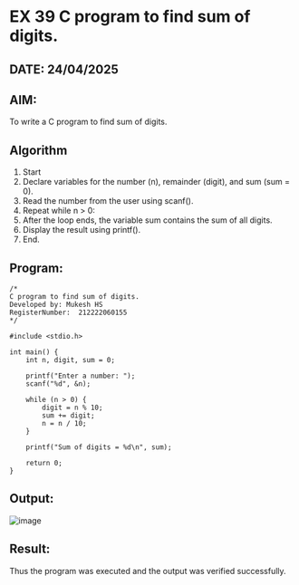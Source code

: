 # EX 39 C program to find sum of digits.
## DATE: 24/04/2025
## AIM:
To write a C program to find sum of digits.

## Algorithm
1. Start 
2. Declare variables for the number (n), remainder (digit), and sum (sum = 0).
3. Read the number from the user using scanf().
4. Repeat while n > 0:
5. After the loop ends, the variable sum contains the sum of all digits.
6. Display the result using printf().  
7. End.

## Program:
```
/*
C program to find sum of digits.
Developed by: Mukesh HS
RegisterNumber:  212222060155
*/

#include <stdio.h>

int main() {
    int n, digit, sum = 0;

    printf("Enter a number: ");
    scanf("%d", &n);

    while (n > 0) {
        digit = n % 10;
        sum += digit;
        n = n / 10;
    }

    printf("Sum of digits = %d\n", sum);

    return 0;
}
```

## Output:
![image](https://github.com/user-attachments/assets/5379dc90-59bc-4083-bd55-859ac2356248)


## Result:
Thus the program was executed and the output was verified successfully.
